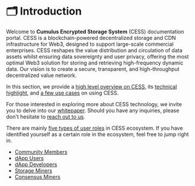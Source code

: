 # 🗂 Introduction

Welcome to **Cumulus Encrypted Storage System** (CESS) documentation portal. CESS is a blockchain-powered decentralized storage and CDN infrastructure for Web3, designed to support large-scale commercial enterprises. CESS reshapes the value distribution and circulation of data assets whilst ensuring data sovereignty and user privacy, offering the most optimal Web3 solution for storing and retrieving high-frequency dynamic data. Our vision is to create a secure, transparent, and high-throughput decentralized value network.

In this section, we provide a [high level overview on CESS](introduction/what-is-cess.md), its [technical highlight](introduction/technical-highlight.md), and [a few use cases](introduction/use-cases.md) on using CESS.

For those interested in exploring more about CESS technology, we invite you to delve into our [whitepaper](introduction/whitepaper.md). Should you have any inquiries, please don't hesitate to [reach out to us](introduction/contact.md).

There are mainly [five types of user roles](user-roles.md) in CESS ecosystem. If you have identified yourself as a certain role in the ecosystem, feel free to jump right in.

* [Community Members](community/)
* [dApp Users](user/)
* [dApp Developers](developer/)
* [Storage Miners](storage-miner/)
* [Consensus Miners](consensus-miner/)
